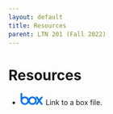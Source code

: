 ```yaml
---
layout: default
title: Resources
parent: LTN 201 (Fall 2022)
---
```


# Resources

-  ![box](/images/box.svg) Link to a box file.